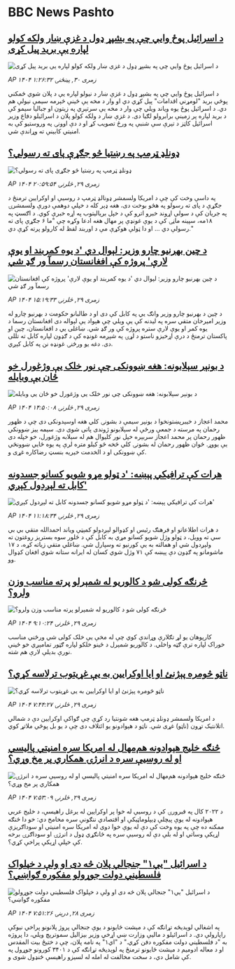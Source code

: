 # BBC News Pashto## [د اسرائيل پوځ وايي چې په بشپړ ډول د غزې ښار ولکه کولو لپاره یې برید پيل کړی](https://www.bbc.com/pashto/articles/crlz1xn9zr3o?at_medium=RSS&at_campaign=rss?at_campaign=githubrss)![د اسرائيل پوځ وايي چې په بشپړ ډول د غزې ښار ولکه کولو لپاره یې برید پيل کړی](https://ichef.bbci.co.uk/ace/ws/240/cpsprodpb/887a/live/82f15ba0-7e29-11f0-ab3e-bd52082cd0ae.jpg)_AP ۱۴۰۴ زمری ۳۰, پينځنۍ ۱:۲۶:۳۲_د اسرائيل پوځ‌ وايي چې په بشپړ ډول د غزې ښار د نیولو لپاره یې د پلان شوي ځمکني پوځي برید "لومړني اقدامات" پيل کړي دي او وار د مخه یې ځينې څېرمه سیمې نیولې هم دي.
د اسرائيل پوځ یوه ویاند ویلي چې وار د مخه یې سرتېري په زیتون او جبالیا سیمو کې د برید لپاره پر زمینې برابرولو لګیا دی.
د غزې ښار د ولکه کولو پلان د اسرائيلو دفاع وزیر اسرائیل کاټز د تېرې سې شنبې په ورځ تصویب کړ او د دې اوونۍ په وروستیو کې به امنیتي کابینې ته وړاندې شي.## [ډونلډ ټرمپ په رښتیا څو جګړې پای ته رسولي؟](https://www.bbc.com/pashto/articles/c20640xdzx2o?at_medium=RSS&at_campaign=rss?at_campaign=githubrss)![ډونلډ ټرمپ په رښتیا څو جګړې پای ته رسولي؟](https://ichef.bbci.co.uk/ace/ws/240/cpsprodpb/2625/live/38ba5ca0-7ddc-11f0-ab3e-bd52082cd0ae.png)_AP ۱۴۰۴ زمری ۲۹, څلرنۍ ۲۰:۵۹:۵۴_په داسې وخت کې چې د امریکا ولسمشر ډونالډ ټرمپ د روسیې او اوکرایین ترمنځ د جګړې د پای ته رسولو په هڅو بوخت دی، هغه ډېر کله د خپلې دوهمې دورې ولسمشرۍ په جریان کې د سولې اړوند خبرو اترو کې د خپل بریالیتوب په اړه خبرې کوي.
د اګسټ په ۱۸مه، سپینه ماڼۍ کې د یوې غونډې پر مهال هغه ادعا وکړه چې "ما ۶ جګړې پای ته رسولې دي ... او دا ټولې هوکړې مې د اوربند لفظ له کارولو پرته کړې دي."## [د چین بهرنیو چارو وزیر: لېوال دي 'د یوه کمربند او یوې لارې' پروژه کې افغانستان رسمآ ور ګډ شي](https://www.bbc.com/pashto/articles/c1le731vm4jo?at_medium=RSS&at_campaign=rss?at_campaign=githubrss)![د چین بهرنیو چارو وزیر: لېوال دي 'د یوه کمربند او یوې لارې' پروژه کې افغانستان رسمآ ور ګډ شي](https://ichef.bbci.co.uk/ace/ws/240/cpsprodpb/5b13/live/915eacf0-7dbc-11f0-a34f-318be3fb0481.jpg)_AP ۱۴۰۴ زمری ۲۹, څلرنۍ ۱۵:۱۹:۳۳_د چین د بهرنیو چارو وزیر وانګ یي په کابل کې دی او د طالبانو حکومت د بهرنیو چارو له وزیر امیرخان متقي سره په لیدنه کې یې ویلي چې هېواد یې لېواله دی افغانستان رسما د یوه کمر او یوې لارې ستره پروژه کې ور ګډ شي.
ښاغلی يي د افغانستان، چین او پاکستان ترمنځ د درې اړخیزو ناستو د لړۍ په شپږمه غونډه کې د ګډون لپاره کابل ته تللی دی.
دغه یو ورځنۍ غونډه نن په کابل کېږي.## [ د بونېر سېلابونه: هغه ښوونکی چې نور خلک یې وژغورل خو ځان یې وبایله](https://www.bbc.com/pashto/articles/c3dpz17811ro?at_medium=RSS&at_campaign=rss?at_campaign=githubrss)![ د بونېر سېلابونه: هغه ښوونکی چې نور خلک یې وژغورل خو ځان یې وبایله](https://ichef.bbci.co.uk/ace/ws/240/cpsprodpb/3d34/live/7c2088d0-7d09-11f0-ab3e-bd52082cd0ae.png)_AP ۱۴۰۴ زمری ۲۹, څلرنۍ ۱۴:۵۰:۰۸_محمد اعجاز  د خیبرپښتونخوا د بونېر سیمې د بشونۍ کلي هغه اوسېدونکی دی چې د ظهور رحمان په مرسته د جمعې ورځې له سېلابونو ژوندی پاتی شوی دی.
سیمه ییز ښوونکي ظهور رحمان پر محمد اعجاز سربېره خپل نور کلیوال هم له سېلابه وژغورل، خو خپله دی یې یووړ.
ځوان ظهور رحمان له بشونۍ کلي څخه څو کیلو متره لرې په یوه ځايي ښوونځي کې ښوونکی او د الخدمت خیریه بنسټ رضاکاره غړی و.## [هرات کې ترافیکي پېښه: 'د ټولو مړو شویو کسانو جسدونه کابل ته لېږدول کېږي'](https://www.bbc.com/pashto/articles/cx29je0ldw3o?at_medium=RSS&at_campaign=rss?at_campaign=githubrss)![هرات کې ترافیکي پېښه: 'د ټولو مړو شویو کسانو جسدونه کابل ته لېږدول کېږي'](https://ichef.bbci.co.uk/ace/ws/240/cpsprodpb/fd31/live/449b21f0-7db7-11f0-88de-21c2f8cb127a.jpg)_AP ۱۴۰۴ زمری ۲۹, څلرنۍ ۱۱:۱۸:۳۴_د هرات اطلاعاتو او فرهنګ رئیس او کډوالو لېږدولو کمېټې ویاند احمدالله متقي بي بي سي ته وویل، د ټولو وژل شویو کسانو مړي به کابل کې د څلور سوه بستریز روغتون ته ولېږدول شي او همالته به یې کورنیو ته وسپارل شي. 
ښاغلي متقي زیاته کړه، د ۱۷ ماشومانو په ګډون دې پېښه کې ۷۱ وژل شوي کسان له ایرانه ستانه شوي افغان کډوال وو.## [څرنګه کولی شو د کالوريو له شمېرلو پرته مناسب وزن ولرو؟](https://www.bbc.com/pashto/articles/ckgrznrdy79o?at_medium=RSS&at_campaign=rss?at_campaign=githubrss)![څرنګه کولی شو د کالوريو له شمېرلو پرته مناسب وزن ولرو؟](https://ichef.bbci.co.uk/ace/ws/240/cpsprodpb/5d9f/live/103a7df0-7da5-11f0-a34f-318be3fb0481.jpg)_AP ۱۴۰۴ زمری ۲۹, څلرنۍ ۹:۱۰:۲۴_کارپوهان يو لړ تګلارې وړاندې کوي چې له مخې يې خلک کولی شي ورځني مناسب خوراک لپاره ترې ګټه واخلي. د کالوريو شمېرل د ځينو خلکو لپاره ګټور تمامېږي خو ځينې نورې بديلې لارې هم شته.## [ناټو څومره پېژنئ او ايا اوکرايين به يې غړيتوب ترلاسه کړي؟](https://www.bbc.com/pashto/articles/cgr8k83n4exo?at_medium=RSS&at_campaign=rss?at_campaign=githubrss)![ناټو څومره پېژنئ او ايا اوکرايين به يې غړيتوب ترلاسه کړي؟](https://ichef.bbci.co.uk/ace/ws/240/cpsprodpb/0665/live/54cfd3e0-7d99-11f0-83cc-c5da98c419b8.jpg)_AP ۱۴۰۴ زمری ۲۹, څلرنۍ ۷:۴۴:۲۷_د امریکا ولسمشر ډونلډ ټرمپ هغه شونتيا رد کړې چې ګواکې اوکرايين دې د شمالي اتلانتیک تړون (ناټو) غړی شي. ناټو د هېوادونو يو ائتلاف دی چې د یو بل پوځي ملاتړ کوي.## [څنګه خلیج هېوادونه هم‌مهال له امریکا سره امنیتي پالیسي او له روسیې سره د انرژۍ همکاري پر مخ وړي؟](https://www.bbc.com/pashto/articles/c8ry1e5den5o?at_medium=RSS&at_campaign=rss?at_campaign=githubrss)![څنګه خلیج هېوادونه هم‌مهال له امریکا سره امنیتي پالیسي او له روسیې سره د انرژۍ همکاري پر مخ وړي؟](https://ichef.bbci.co.uk/ace/ws/240/cpsprodpb/ae17/live/03026810-7cf0-11f0-ab3e-bd52082cd0ae.png)_AP ۱۴۰۴ زمری ۲۹, څلرنۍ ۷:۵۳:۰۹_د ۲۰۲۲ کال په فبرورۍ کې د روسیې له خوا پر اوکرایین له یرغل راهیسې، د خلیج عربي هېوادونه له یوې پیچلې ډیپلوماټیکې او اقتصادي ننګونې سره مخامخ دي: خو دا څنګه ممکنه ده چې په یوه وخت کې دې له یوې خوا دوی له امریکا سره امنیتي او سوداګریزې اړیکې وساتي او له بلې دې له روسیې سره په ځانګړي ډول د انرژۍ او سوداګرۍ برخه کې خپلې اړیکې پراخې کړي؟.## [د اسرائیل "يي‌۱" جنجالي پلان څه دی او ولې د خپلواک فلسطیني دولت جوړولو مفکوره ګواښي؟](https://www.bbc.com/pashto/articles/cy40g9g1nywo?at_medium=RSS&at_campaign=rss?at_campaign=githubrss)![د اسرائیل "يي‌۱" جنجالي پلان څه دی او ولې د خپلواک فلسطیني دولت جوړولو مفکوره ګواښي؟](https://ichef.bbci.co.uk/ace/ws/240/cpsprodpb/5b23/live/84d95510-7c32-11f0-a34f-318be3fb0481.jpg)_AP ۱۴۰۴ زمری ۲۸, درېنۍ ۷:۵۱:۲۶_په اشغالي لوېدیځه تړانګه کې د مېشت ځایونو د یوې جنجالي پروژ پلانونو پراخي نیوکې راپارولې دي. د اسرائیلو د ماليې وزارت ښي اړخي وزیر بېزالیل سموترېچ ویلي، دا پروژه به "د فلسطیني دولت مفکوره دفن کړي."
د "اي‌۱" په نامه پلان، چې د ختیځ بیت المقدس او د معاله ادومیم د مېشت ځایونو ترمنځ په لوېدیځه تړانګه کې د ۳۴۰۱ کورونو جوړول په کې شامل دي، د سخت مخالفت له امله له لسیزو راهیسې ځنډول شوی و.